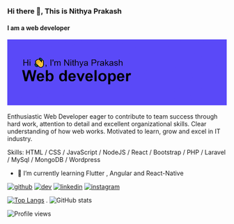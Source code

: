 ### Hi there 👋, This is Nithya Prakash 
#### I am a web developer 
![I am Webdeveloper](https://github.com/whoisnp/whoisnp/blob/main/header.png)

Enthusiastic Web Developer eager to contribute to team success through hard work, attention to detail and excellent organizational skills. Clear understanding of how web works. Motivated to learn, grow and excel in IT industry. 

Skills: HTML / CSS / JavaScript / NodeJS / React / Bootstrap / PHP / Laravel / MySql / MongoDB / Wordpress 

- 🌱 I’m currently learning Flutter , Angular and React-Native 


[<img src='https://cdn.jsdelivr.net/npm/simple-icons@3.0.1/icons/github.svg' alt='github' height='40'>](https://github.com/whoisnp)  [<img src='https://cdn.jsdelivr.net/npm/simple-icons@3.0.1/icons/dev-dot-to.svg' alt='dev' height='40'>](https://dev.to/whoisnp)  [<img src='https://cdn.jsdelivr.net/npm/simple-icons@3.0.1/icons/linkedin.svg' alt='linkedin' height='40'>](https://www.linkedin.com/in/nithya-prakash-752b16190/)  [<img src='https://cdn.jsdelivr.net/npm/simple-icons@3.0.1/icons/instagram.svg' alt='instagram' height='40'>](https://www.instagram.com/__nithya_prakash__/)  

[![Top Langs](https://github-readme-stats.vercel.app/api/top-langs/?username=whoisnp)](https://github.com/anuraghazra/github-readme-stats)
.
![GitHub stats](https://github-readme-stats.vercel.app/api?username=whoisnp&show_icons=true&count_private=true)  

![Profile views](https://gpvc.arturio.dev/whoisnp)  
